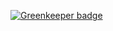 
[![Greenkeeper badge](https://badges.greenkeeper.io/fisker/wepy-plugin-wxss-url.svg)](https://greenkeeper.io/)
